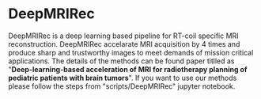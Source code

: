 # DeepMRIRec
DeepMRIRec is a deep learning based pipeline for RT-coil specific MRI reconstruction. DeepMRIRec accelarate MRI acquisition by 4 times and produce sharp and trustworthy images to meet demands of mission critical applications. The details of the methods can be found paper titlled as "**Deep-learning-based acceleration of MRI for radiotherapy planning of pediatric patients
with brain tumors**". If you want to use our methods please follow the steps from "scripts/DeepMRIRec" jupyter notebook. 
